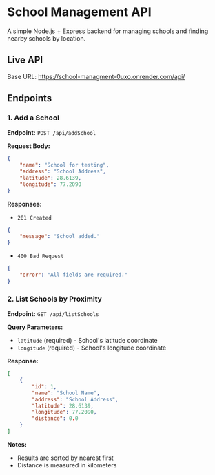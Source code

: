 # School Management API

A simple Node.js + Express backend for managing schools and finding nearby schools by location.

## Live API

Base URL: https://school-managment-0uxo.onrender.com/api/

## Endpoints

### 1. Add a School

**Endpoint:** `POST /api/addSchool`

**Request Body:**
```json
{
    "name": "School for testing",
    "address": "School Address",
    "latitude": 28.6139,
    "longitude": 77.2090
}
```

**Responses:**
- `201 Created`
```json
{
    "message": "School added."
}
```
- `400 Bad Request`
```json
{
    "error": "All fields are required."
}
```

### 2. List Schools by Proximity

**Endpoint:** `GET /api/listSchools`

**Query Parameters:**
- `latitude` (required) - School's latitude coordinate
- `longitude` (required) - School's longitude coordinate

**Response:**
```json
[
    {
        "id": 1,
        "name": "School Name",
        "address": "School Address",
        "latitude": 28.6139,
        "longitude": 77.2090,
        "distance": 0.0
    }
]
```

**Notes:**
- Results are sorted by nearest first
- Distance is measured in kilometers
